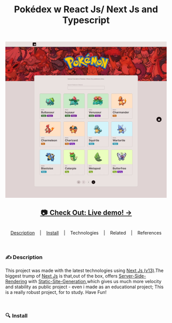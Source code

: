 <h1 align="center">
Pokédex w React Js/ Next Js and Typescript</h1>

<br />

![](./src/assets/img/Pokemon.jpeg)


<h2 align="center"><a href="https://samuelcarvalho.dev/projetos/pokemon" align="center"> 📷  Check Out: Live demo! -></a></h2>

<br/>

<div align="center">
  <a href="#description">Description</a> &nbsp;&nbsp;&nbsp;|&nbsp;&nbsp;&nbsp <a href="#install">Install</a> &nbsp;&nbsp;&nbsp;|&nbsp;&nbsp;&nbsp <a ref="#technologies">Technologies</a> &nbsp;&nbsp;&nbsp;|&nbsp;&nbsp;&nbsp <a ref="#related">Related</a> &nbsp;&nbsp;&nbsp;|&nbsp;&nbsp;&nbsp <a ref="#references">References</a>
</div>

<br />
<br />

<h3 id="description">✍️ Description</h3>

<p>This project was made with the latest technologies using <a href="https://github.com/samuelcarvalhodeveloper/NextJs-Typescript-Boilerplate-w-Styled-Components-and-SSR-Prettier-Eslint-Configurated">Next Js (v13)</a>.The biggest trump of <a href="https://github.com/samuelcarvalhodeveloper/NextJs-Typescript-Boilerplate-w-Styled-Components-and-SSR-Prettier-Eslint-Configurated">Next Js</a> is that,out of the box, offers <a href="https://github.com/samuelcarvalhodeveloper/NextJs-Typescript-Boilerplate-w-Styled-Components-and-SSR-Prettier-Eslint-Configurated">Server-Side-Rendering</a> with <a href="https://github.com/samuelcarvalhodeveloper/NextJs-Typescript-Boilerplate-w-Styled-Components-and-SSR-Prettier-Eslint-Configurated">Static-Site-Generation</a>,which gives us much more velocity and stability as public project - even i made as an educational project; This is a really robust project, for to study. Have Fun!</p>

<br />

<h3 id="install">🔍  Install</h3>
